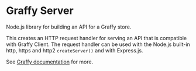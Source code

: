 # Graffy Server

Node.js library for building an API for a Graffy store.

This creates an HTTP request handler for serving an API that is compatible with Graffy Client. The request handler can be used with the Node.js built-in http, https and http2 `createServer()` and with Express.js.

See [Graffy documentation](https://aravindet.github.io/graffy/#/GraffyServer) for more.
